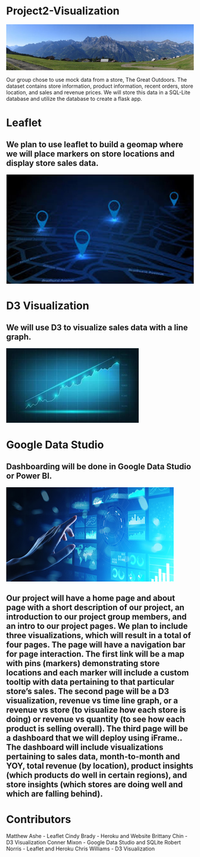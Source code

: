 # Project2-Visualization

![mountain](Heroku_Deployment/Images/hiking_banner_wfhfft.png)

Our group chose to use mock data from a store, The Great Outdoors. The dataset contains store information, product information, recent orders, store location, and sales and revenue prices. We will store this data in a SQL-Lite database and utilize the database to create a flask app.

# Leaflet
## We plan to use leaflet to build a geomap where we will place markers on store locations and display store sales data. 
![digital_map](Heroku_Deployment/Images/digital_map.JPG)

# D3 Visualization
## We will use D3 to visualize sales data with a line graph.
![stock-market](Heroku_Deployment/Images/stock-market-graph-trading-chart-for-business-and-finance-free-vector.jpg)

# Google Data Studio
## Dashboarding will be done in Google Data Studio or Power BI. 
![dashboard](Heroku_Deployment/Images/110623868-virtual-screen-business-intelligence-dashboard-analytics-and-big-data-technology-concept-.jpg)

## Our project will have a home page and about page with a short description of our project, an introduction to our project group members, and an intro to our project pages. We plan to include three visualizations, which will result in a total of four pages. The page will have a navigation bar for page interaction. The first link will be a map with pins (markers) demonstrating store locations and each marker will include a custom tooltip with data pertaining to that particular store’s sales. The second page will be a D3 visualization, revenue vs time line graph, or a revenue vs store (to visualize how each store is doing) or revenue vs quantity (to see how each product is selling overall). The third page will be a dashboard that we will deploy using iFrame.. The dashboard will include visualizations pertaining to sales data, month-to-month and YOY, total revenue (by location),  product insights (which products do well in certain regions), and store insights (which stores are doing well and which are falling behind).

# Contributors
Matthew Ashe - Leaflet
Cindy Brady - Heroku and Website
Brittany Chin - D3 Visualization
Conner Mixon - Google Data Studio and SQLite
Robert Norris - Leaflet and Heroku
Chris Williams - D3 Visualization  